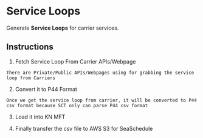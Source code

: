 # Service Loops

Generate **Service Loops** for carrier services.

## Instructions

1. Fetch Service Loop From Carrier APIs/Webpage
```
There are Private/Public APIs/Webpages using for grabbing the service loop from Carriers
```
2.  Convert it to P44 Format

```
Once we get the service loop from carrier, it will be converted to P44 csv format because SCT only can parse P44 csv format
```
3. Load it into KN MFT


4. Finally transfer the csv file to AWS S3 for SeaSchedule

